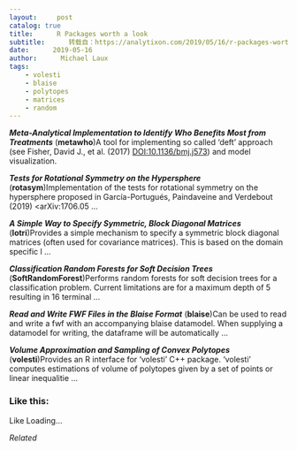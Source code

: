```yaml
---
layout:     post
catalog: true
title:      R Packages worth a look
subtitle:      转载自：https://analytixon.com/2019/05/16/r-packages-worth-a-look-1517/
date:      2019-05-16
author:      Michael Laux
tags:
    - volesti
    - blaise
    - polytopes
    - matrices
    - random
---
```


***Meta-Analytical Implementation to Identify Who Benefits Most from Treatments*** (**metawho**)A tool for implementing so called ‘deft’ approach (see Fisher, David J., et al. (2017) <DOI:10.1136/bmj.j573>) and model visualization.

***Tests for Rotational Symmetry on the Hypersphere*** (**rotasym**)Implementation of the tests for rotational symmetry on the hypersphere proposed in García-Portugués, Paindaveine and Verdebout (2019) <arXiv:1706.05 …

***A Simple Way to Specify Symmetric, Block Diagonal Matrices*** (**lotri**)Provides a simple mechanism to specify a symmetric block diagonal matrices (often used for covariance matrices). This is based on the domain specific l …

***Classification Random Forests for Soft Decision Trees*** (**SoftRandomForest**)Performs random forests for soft decision trees for a classification problem. Current limitations are for a maximum depth of 5 resulting in 16 terminal …

***Read and Write FWF Files in the Blaise Format*** (**blaise**)Can be used to read and write a fwf with an accompanying blaise datamodel. When supplying a datamodel for writing, the dataframe will be automatically …

***Volume Approximation and Sampling of Convex Polytopes*** (**volesti**)Provides an R interface for ‘volesti’ C++ package. ‘volesti’ computes estimations of volume of polytopes given by a set of points or linear inequalitie …





### Like this:

Like Loading...


*Related*

